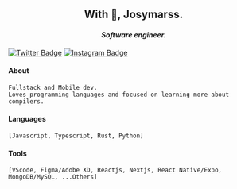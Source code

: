 <h2 align="center">With 🖤, Josymarss.</h2>
<h4 align="center"><i>Software engineer.</i></h4>


 [![Twitter Badge](https://img.shields.io/badge/-@josymarss-black?style=flat-square&labelColor=white&logo=twitter&logoColor=black&link=https://twitter.com/josymarss)](https://twitter.com/josymarss)
  [![Instagram Badge](https://img.shields.io/badge/-@bantucodedev-black?style=flat-square&labelColor=white&logo=instagram&logoColor=black&link=https://www.instagram.com/bantu_dev/)](https://www.instagram.com/bantu_dev/) 
#### About

    Fullstack and Mobile dev.
    Loves programming languages and focused on learning more about compilers.

#### Languages
    [Javascript, Typescript, Rust, Python]

#### Tools
    [VScode, Figma/Adobe XD, Reactjs, Nextjs, React Native/Expo, MongoDB/MySQL, ...Others]

